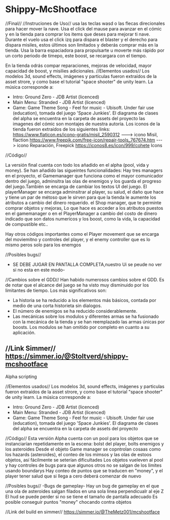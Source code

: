 # Shippy-McShootface
//Final//
//Instruciones de Uso//
usa las teclas wasd o las flecas direcionales para hacer mover la nave. Usa el click del mause para avanzar en el cómic y en la tienda 
para comprar los items que deses para mejorar ti nave. Durante el vuelo usa el click izq para dispara el blaster y el derecho para dispara misiles, estos últimos son limitados y deberás comprar más en la tienda.
Usa la barra espaciadora para propulsarte u moverte más rápido por un corto periodo de timepo, este boost, se recargara con el tiempo.

En la tienda odrás compar reparaciones, mejoras de velocidad, mayor capacidad de boost, y misilies adicionales.
//Elementos usados//
Los modelos 3d, sound effects, imágenes y particulas fueron extraídos de la asset strore, y como base el tutorial "space shooter" de unity learn.
La música corresponde a:
  - Intro: Ground Zero - JDB Artist (licenced)
  - Main Menu: Stranded - JDB Artist (licenced)
  - Game: Game Theme Song - Feel for music - Ubisoft. Under fair use (education), tomada del juego 'Space Junkies'.
El diagrama de clases del alpha se encuentra en la carpeta de assets del proyecto
las imagenes del cómic son montajes de nuestra autoría. Los iconos de la tienda fueron extraídos de los siguientes links:
https://www.flaticon.es/icono-gratis/misil_2590312 ---> icono Misil, flaction
https://www.freepik.com/free-icon/repair-tools_767674.htm ---> icono Reparación, Freepick
https://iconos8.es/icon/999/cohete Icons

//Código//

La versión final cuenta con todo los añadido en el alpha (pool, vida y money). Se han añadido las sigueintes funcionalidades:
Hay tres managers en el proyecto, el Gamemanager que funciona como el mayor comunicador dentro del juego, adminsitra las olas de enemigos y 
los guarda el progreso del juego.También se encarga de cambiar los textos UI del juego. El playerManager se encarga adminsitrar al player, su 
salud, el daño que hace y tiene un par de métoso que le sirven para que la tienda le aumente los atributos a cambio del dinero requerido. el Shop manager, que te perminte comprar objetos y mejoras, Lo que hace es acceder a los atributos puestos en el gamemanager o en el 
PlayerManager a cambio del costo de dinero indicado que son datos numericos y los boost, como la vida, la capacidad de compustible etc..

Hay otros códigos importantes como el Player movement que se encarga del moviemitno y controles del player, y el enemy controller que es lo mismo peros solo para los enemgos 

//Posibles bugs//
- SE DEBE JUGAR EN PANTALLA COMPLETA,nuestro Ui se peude no ver si no esta en este modo-

//Cambios sobre el GDD//
Han habido numerosos cambios sobre el GDD.
Es de notar que el alcance del juego se ha visto muy disminuido por los limitantes de tiempo. Los más significativos son:
- La historia se ha reducido a los elementos más básicos, contada por medio de una corta historieta sin dialogos.
- El número de enemigos se ha reducido considerablemente.
- Las mecánicas sobre los modulos y diferentes armas se ha fusionado con la mecánica de la tienda y se han reemplazado las armas únicas por boosts. Los modulos se han omitido por completo en cuanto a su aplicación.

//Link Simmer//
https://simmer.io/@Stoltverd/shippy-mcshootface
--------------------------------------------------------------------------------------------------------------------
Alpha scripting

//Elementos usados//
Los modelos 3d, sound effects, imágenes y particulas fueron extraídos de la asset strore, y como base el tutorial "space shooter" de unity learn.
La música corresponde a:
  - Intro: Ground Zero - JDB Artist (licenced)
  - Main Menu: Stranded - JDB Artist (licenced)
  - Game: Game Theme Song - Feel for music - Ubisoft. Under fair use (education), tomada del juego 'Space Junkies'.
El diagrama de clases del alpha se encuentra en la carpeta de assets del proyecto

//Código//
Esta versión Alpha cuenta con un pool para los objetos que se instanciarían repetidamente en la escena: bolst del player, bolts enemigos y los asteroides
Desde el objeto Game manager se copntrolan cosaas como los hazards (asteroides), el conteo de los mimsos y las olas de estoos objetos, así fácilmente se  seterían dificultades
Los objetos vueleven al pool y hay controles de bugs para que algunos otros no se salgan de los límites usando boundarys
Hay conteo de puntos que se traducen en "money", y el player tener salud que si llega a cero deberá comenzar de nuevo


//Posibles bugs//
-Bugs de gameplay-
Hay un bug de gameplay en el que una ola de asteroides salgan filados en una sola línea perpendicualr al eje Z
El hud se puede perder si no se tiene el tamaño de pantalla adecuado
Es posible conseguir puntos "money" chocando contra objetos


//Link del build en simmer//
https://simmer.io/@TheMetz001/mcshootface

